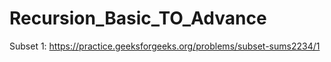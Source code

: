 # Recursion_Basic_TO_Advance


Subset 1: https://practice.geeksforgeeks.org/problems/subset-sums2234/1 

